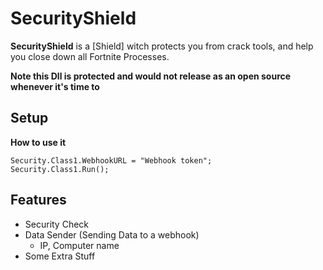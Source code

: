 # SecurityShield
**SecurityShield** is a [Shield] witch protects you from crack tools, and help you close down all Fortnite Processes. 

**Note this Dll is protected and would not release as an open source whenever it's time to**

## Setup

**How to use it**
```
Security.Class1.WebhookURL = "Webhook token";
Security.Class1.Run();
```

## Features
- Security Check
- Data Sender (Sending Data to a webhook)
   - IP, Computer name
- Some Extra Stuff

